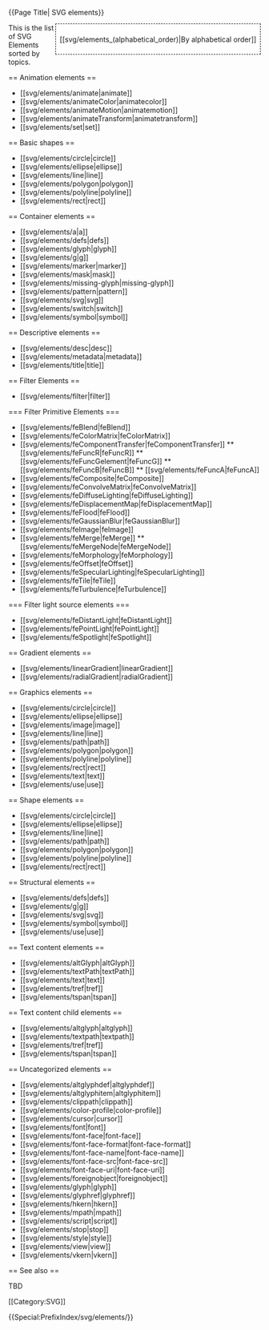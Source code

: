 {{Page Title| SVG elements}}
<div style='float: right;background: white;border:1px dashed black;padding: 1ex;'>

[[svg/elements_(alphabetical_order)|By alphabetical order]]

</div>

This is the list of SVG Elements sorted by topics.

== Animation elements ==

* [[svg/elements/animate|animate]] 
* [[svg/elements/animateColor|animatecolor]]
* [[svg/elements/animateMotion|animatemotion]]
* [[svg/elements/animateTransform|animatetransform]]
* [[svg/elements/set|set]]

== Basic shapes ==

* [[svg/elements/circle|circle]]
* [[svg/elements/ellipse|ellipse]]
* [[svg/elements/line|line]]
* [[svg/elements/polygon|polygon]]
* [[svg/elements/polyline|polyline]]
* [[svg/elements/rect|rect]]

== Container elements ==

* [[svg/elements/a|a]]
* [[svg/elements/defs|defs]]
* [[svg/elements/glyph|glyph]]
* [[svg/elements/g|g]]
* [[svg/elements/marker|marker]]
* [[svg/elements/mask|mask]]
* [[svg/elements/missing-glyph|missing-glyph]]
* [[svg/elements/pattern|pattern]]
* [[svg/elements/svg|svg]]
* [[svg/elements/switch|switch]]
* [[svg/elements/symbol|symbol]]

== Descriptive elements ==

* [[svg/elements/desc|desc]]
* [[svg/elements/metadata|metadata]]
* [[svg/elements/title|title]]

== Filter Elements ==
* [[svg/elements/filter|filter]]

=== Filter Primitive Elements ===
* [[svg/elements/feBlend|feBlend]]
* [[svg/elements/feColorMatrix|feColorMatrix]]
* [[svg/elements/feComponentTransfer|feComponentTransfer]]
** [[svg/elements/feFuncR|feFuncR]]
** [[svg/elements/feFuncGelement|feFuncG]]
** [[svg/elements/feFuncB|feFuncB]]
** [[svg/elements/feFuncA|feFuncA]]
* [[svg/elements/feComposite|feComposite]]
* [[svg/elements/feConvolveMatrix|feConvolveMatrix]]
* [[svg/elements/feDiffuseLighting|feDiffuseLighting]]
* [[svg/elements/feDisplacementMap|feDisplacementMap]]
* [[svg/elements/feFlood|feFlood]]
* [[svg/elements/feGaussianBlur|feGaussianBlur]]
* [[svg/elements/feImage|feImage]]
* [[svg/elements/feMerge|feMerge]]
** [[svg/elements/feMergeNode|feMergeNode]]
* [[svg/elements/feMorphology|feMorphology]]
* [[svg/elements/feOffset|feOffset]]
* [[svg/elements/feSpecularLighting|feSpecularLighting]]
* [[svg/elements/feTile|feTile]]
* [[svg/elements/feTurbulence|feTurbulence]]

=== Filter light source elements ===
* [[svg/elements/feDistantLight|feDistantLight]]
* [[svg/elements/fePointLight|fePointLight]]
* [[svg/elements/feSpotlight|feSpotlight]]

== Gradient elements ==

* [[svg/elements/linearGradient|linearGradient]]
* [[svg/elements/radialGradient|radialGradient]]

== Graphics elements ==

* [[svg/elements/circle|circle]]
* [[svg/elements/ellipse|ellipse]]
* [[svg/elements/image|image]]
* [[svg/elements/line|line]]
* [[svg/elements/path|path]]
* [[svg/elements/polygon|polygon]]
* [[svg/elements/polyline|polyline]]
* [[svg/elements/rect|rect]]
* [[svg/elements/text|text]]
* [[svg/elements/use|use]]

== Shape elements ==

* [[svg/elements/circle|circle]]
* [[svg/elements/ellipse|ellipse]]
* [[svg/elements/line|line]]
* [[svg/elements/path|path]]
* [[svg/elements/polygon|polygon]]
* [[svg/elements/polyline|polyline]]
* [[svg/elements/rect|rect]]

== Structural elements ==

* [[svg/elements/defs|defs]]
* [[svg/elements/g|g]]
* [[svg/elements/svg|svg]]
* [[svg/elements/symbol|symbol]]
* [[svg/elements/use|use]]

== Text content elements ==

* [[svg/elements/altGlyph|altGlyph]]
* [[svg/elements/textPath|textPath]]
* [[svg/elements/text|text]]
* [[svg/elements/tref|tref]]
* [[svg/elements/tspan|tspan]]

== Text content child elements ==

* [[svg/elements/altglyph|altglyph]]
* [[svg/elements/textpath|textpath]]
* [[svg/elements/tref|tref]]
* [[svg/elements/tspan|tspan]]

== Uncategorized elements ==

* [[svg/elements/altglyphdef|altglyphdef]]
* [[svg/elements/altglyphitem|altglyphitem]]
* [[svg/elements/clippath|clippath]]
* [[svg/elements/color-profile|color-profile]]
* [[svg/elements/cursor|cursor]]
* [[svg/elements/font|font]]
* [[svg/elements/font-face|font-face]]
* [[svg/elements/font-face-format|font-face-format]]
* [[svg/elements/font-face-name|font-face-name]]
* [[svg/elements/font-face-src|font-face-src]]
* [[svg/elements/font-face-uri|font-face-uri]]
* [[svg/elements/foreignobject|foreignobject]]
* [[svg/elements/glyph|glyph]]
* [[svg/elements/glyphref|glyphref]]
* [[svg/elements/hkern|hkern]]
* [[svg/elements/mpath|mpath]]
* [[svg/elements/script|script]]
* [[svg/elements/stop|stop]]
* [[svg/elements/style|style]]
* [[svg/elements/view|view]]
* [[svg/elements/vkern|vkern]]

== See also ==

TBD

[[Category:SVG]]

{{Special:PrefixIndex/svg/elements/}}